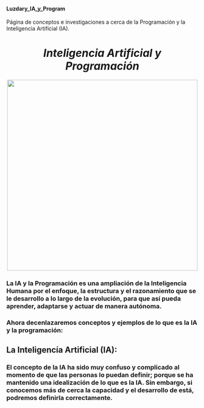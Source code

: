 #### Luzdary_IA_y_Program
Página de conceptos e investigaciones a cerca de la Programación y la Inteligencia Artificial (IA).



*<h1 align="center">Inteligencia Artificial y Programación</h1>*


<p align="center">
<img src="./Instaladores/img.webp" height="500">
</p>

### La IA y la Programación es una ampliación de la Inteligencia Humana por el enfoque, la estructura y el razonamiento que se le desarrollo a lo largo de la evolución, para que así pueda aprender, adaptarse y actuar de manera autónoma.  


### Ahora decenlazaremos conceptos y ejemplos de lo que es la IA y la programación:

## La Inteligencía Artificial (IA): 
### El concepto de la IA ha sido muy confuso y complicado al momento de que las personas lo puedan definir; porque se ha mantenido una idealización de lo que es la IA. Sin embargo, si conocemos más de cerca la capacidad y el desarrollo de está, podremos definirla correctamente. 
